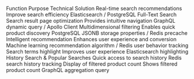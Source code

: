 Function Purpose Technical Solution
Real-time search recommendations Improve search efficiency Elasticsearch / PostgreSQL Full-Text Search
Search result page optimization Provides intuitive navigation GraphQL dynamic query / Apollo Client
Multidimensional filtering Enables quick product discovery PostgreSQL JSONB storage properties / Redis precache
Intelligent recommendation Enhances user experience and conversion Machine learning recommendation algorithm / Redis user behavior tracking
Search terms highlight Improves user experience Elasticsearch highlighting
History Search & Popular Searches Quick access to search history Redis search history tracking
Display of filtered product count Shows filtered product count GraphQL aggregation query
